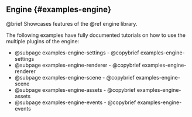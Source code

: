 ## Engine {#examples-engine}

@brief Showcases features of the @ref engine library.

The following examples have fully documented tutorials on how to use the
multiple plugins of the engine:

- @subpage examples-engine-settings - @copybrief examples-engine-settings
- @subpage examples-engine-renderer - @copybrief examples-engine-renderer
- @subpage examples-engine-scene - @copybrief examples-engine-scene
- @subpage examples-engine-assets - @copybrief examples-engine-assets
- @subpage examples-engine-events - @copybrief examples-engine-events
